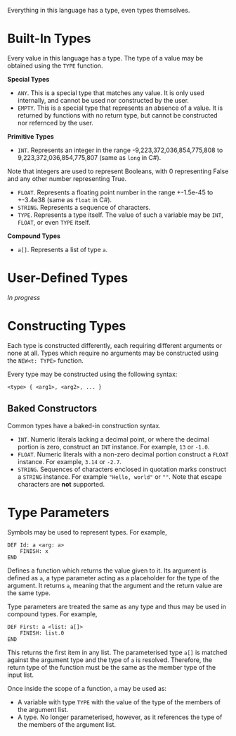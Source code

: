Everything in this language has a type, even types themselves.

# Built-In Types

Every value in this language has a type. The type of a value may be obtained using the `TYPE` function.

**Special Types**

- `ANY`. This is a special type that matches any value. It is only used internally, and cannot be used nor constructed by the user.
- `EMPTY`. This is a special type that represents an absence of a value. It is returned by functions with no return type, but cannot be constructed nor refernced by the user.

**Primitive Types**
- `INT`. Represents an integer in the range -9,223,372,036,854,775,808 to 9,223,372,036,854,775,807 (same as `long` in C#).

Note that integers are used to represent Booleans, with 0 representing False and any other number representing True.
- `FLOAT`. Represents a floating point number in the range +-1.5e-45 to +-3.4e38 (same as `float` in C#).
- `STRING`. Represents a sequence of characters.
- `TYPE`. Represents a type itself. The value of such a variable may be `INT`, `FLOAT`, or even `TYPE` itself.

**Compound Types**
- `a[]`. Represents a list of type `a`.

# User-Defined Types

*In progress*

# Constructing Types

Each type is constructed differently, each requiring different arguments or none at all. Types which require no arguments may be constructed using the `NEW<t: TYPE>` function.

Every type may be constructed using the following syntax:

``` <type> { <arg1>, <arg2>, ... } ```

## Baked Constructors

Common types have a baked-in construction syntax.

- `INT`. Numeric literals lacking a decimal point, or where the decimal portion is zero, construct an `INT` instance. For example, `13` or `-1.0`.
- `FLOAT`. Numeric literals with a non-zero decimal portion construct a `FLOAT` instance. For example, `3.14` or `-2.7`.
- `STRING`. Sequences of characters enclosed in quotation marks construct a `STRING` instance. For example `"Hello, world"` or `""`. Note that escape characters are **not** supported.

# Type Parameters
Symbols may be used to represent types. For example,

```
DEF Id: a <arg: a>
	FINISH: x
END
```

Defines a function which returns the value given to it. Its argument is defined as `a`, a type parameter acting as a placeholder for the type of the argument. It returns `a`, meaning that the argument and the return value are the same type.

Type parameters are treated the same as any type and thus may be used in compound types. For example,

```
DEF First: a <list: a[]>
	FINISH: list.0
END
```

This returns the first item in any list. The parameterised type `a[]` is matched against the argument type and the type of `a` is resolved. Therefore, the return type of the function must be the same as the member type of the input list.

Once inside the scope of a function, `a` may be used as:
- A variable with type `TYPE` with the value of the type of the members of the argument list.
- A type. No longer parameterised, however, as it references the type of the members of the argument list.
